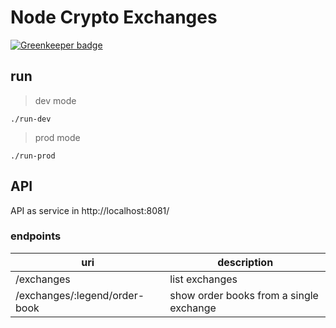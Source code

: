 # Node Crypto Exchanges

[![Greenkeeper badge](https://badges.greenkeeper.io/vinicius73/node-crypto-exchanges.svg)](https://greenkeeper.io/)

## run

> dev mode

```shell
./run-dev
```

> prod mode

```shell
./run-prod
```

## API
API as service in http://localhost:8081/

### endpoints

uri | description
----|------------
/exchanges | list exchanges
/exchanges/:legend/order-book | show order books from a single exchange 